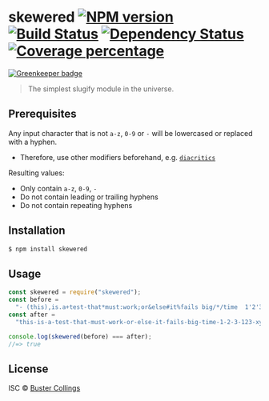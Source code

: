 # skewered [![NPM version][npm-image]][npm-url] [![Build Status][travis-image]][travis-url] [![Dependency Status][daviddm-image]][daviddm-url] [![Coverage percentage][coveralls-image]][coveralls-url]

[![Greenkeeper badge](https://badges.greenkeeper.io/busterc/skewered.svg)](https://greenkeeper.io/)

> The simplest slugify module in the universe.

## Prerequisites

Any input character that is not `a-z`, `0-9` or `-` will be lowercased or replaced with a hyphen.

* Therefore, use other modifiers beforehand, e.g. [`diacritics`](https://www.npmjs.com/package/diacritics)

Resulting values:

* Only contain `a-z`, `0-9`, `-`
* Do not contain leading or trailing hyphens
* Do not contain repeating hyphens

## Installation

```sh
$ npm install skewered
```

## Usage

```js
const skewered = require("skewered");
const before =
  "- (this),is.a+test-that*must:work;or&else#it%fails big/*/time  1'2'3 123--xyz----Möbius _";
const after =
  "this-is-a-test-that-must-work-or-else-it-fails-big-time-1-2-3-123-xyz-m-bius";

console.log(skewered(before) === after);
//=> true
```

## License

ISC © [Buster Collings](https://about.me/buster)

[npm-image]: https://badge.fury.io/js/skewered.svg
[npm-url]: https://npmjs.org/package/skewered
[travis-image]: https://travis-ci.org/busterc/skewered.svg?branch=master
[travis-url]: https://travis-ci.org/busterc/skewered
[daviddm-image]: https://david-dm.org/busterc/skewered.svg?theme=shields.io
[daviddm-url]: https://david-dm.org/busterc/skewered
[coveralls-image]: https://coveralls.io/repos/busterc/skewered/badge.svg
[coveralls-url]: https://coveralls.io/r/busterc/skewered
